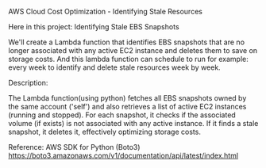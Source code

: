 AWS Cloud Cost Optimization - Identifying Stale Resources

Here in this project: Identifying Stale EBS Snapshots

We'll create a Lambda function that identifies EBS snapshots that are no longer associated with any active EC2 instance and deletes them to save on storage costs.
And this lambda function can schedule to run for example: every week to identify and delete stale resources week by week.

Description:

The Lambda function(using python) fetches all EBS snapshots owned by the same account ('self') and also retrieves a list of active EC2 instances (running and stopped). For each snapshot, it checks if the associated volume (if exists) is not associated with any active instance. If it finds a stale snapshot, it deletes it, effectively optimizing storage costs.

Reference: AWS SDK for Python (Boto3)
https://boto3.amazonaws.com/v1/documentation/api/latest/index.html